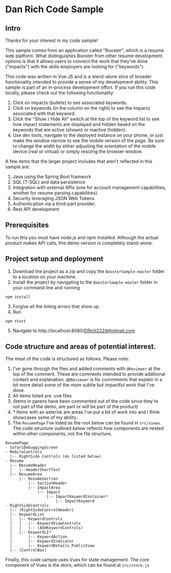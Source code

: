 # Dan Rich Code Sample

## Intro
Thanks for your interest in my code sample!

This sample comes from an application called "Booster", which is a resume web platform.  What distinguishes Booster from other resume development options is that it allows users to connect the work that they've done ("impacts") with the skills employers are looking for ("keywords").  

This code was written in Vue.JS and is a stand-alone slice of broader functionality intended to provide a sense of my development ability.  This sample is part of an in-process development effort.
If you run this code locally, please check out the following functionality:
1. Click on impacts (bullets) to see associated keywords.
1. Click on keywords (in the column on the right) to see the impacts associated with that keyword.
1. Click the "Show / Hide All" switch at the top of the keyword list to see how impact statements are displayed and hidden based on the keywords that are active (shown) or inactive (hidden).
1. Use dev tools, navigate to the deployed instance on your phone, or just make the window narrow to see the mobile version of the page.  Be sure to change the width by either adjusting the orientation of the mobile device (real or virtual) or simply resizing the browser window.

A few items that the larger project includes that aren't reflected in this sample are:
1. Java using the Spring Boot framwork 
1. SQL (T-SQL) and data persistence
1. Integration with external APIs (one for account management capabilities, another for resume parsing capabilities).
1. Security leveraging JSON Web Tokens
1. Authentication via a third-part provider.
1. Rest API development

## Prerequisites
To run this you must have node.js and npm installed.
Although the actual product makes API calls, this demo version is completely stand-alone.

## Project setup and deployment
1. Download the project as a zip and copy the `BoosterSample-master` folder to a location on your machine.
2. Install the project by navigating to the `BoosterSample-master` folder in your command line and running 
```
npm install
```
3. Forgive all the linting errors that show up.
4. Run
```
npm start
```
5. Navigate to http://localhost:8080/DRich222@hotmail.com

## Code structure and areas of potential interest.
The meat of the code is structured as follows.  Please note:
1. I've gone through the files and added comments with `@Reviewer` at the top of the comment.  These are comments intended to provide additional context and explanation.  `@@Reviewer` is for commments that explain in a bit more detail some of the more subtle but impactful work that I've done.
1. All items listed are .vue files
1. (Items in parens have been commented out of the code since they're not part of the demo, are part or will be part of the product)
1. \* Items with an asterisk are areas I've put a bit of work into and I think showcases some of my ability.
1. The `ResumePage` I've listed as the root below can be found in `src/views`.  The code structure outlined below reflects how components are nested within other components, not the file structure.

```
ResumePage
- SafariDebuggingScreen
- MobileControls
  |-- RightSide Controls (As listed below)
- Resume
  |-- ResumeHeader
  |   |--HeaderShortText
  |-- ResumeArea
      |-- ResumeSection
          |-- SectionHeader
          |-- ImpactArea
              |-- Impact
                  |-- ImpactKeywordContainer*
                      |-- ImpactKeyword
- RightSideControls
  |-- (RightSideControlHeader)
  |-- KeywordList
  |   |-- KeywordControls
  |   |   |-- KeywordViewControls
  |   |   |-- (AddKeywordControls)
  |   |-- KeywordLI*
  |       |-- KeywordAction
  |       |-- KeywordIndicator
  |       |-- KeywordDetails_PublicView
  |-- (ControlBox)
  ```
  
  Finally, this code sample uses Vuex for state management.  The core component of Vuex is the store, which can be found at `src/store.js`
